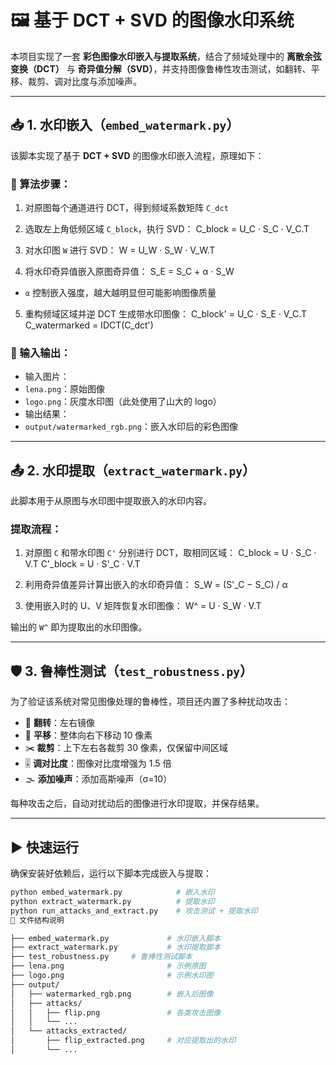 # 🖼️ 基于 DCT + SVD 的图像水印系统

本项目实现了一套 **彩色图像水印嵌入与提取系统**，结合了频域处理中的 **离散余弦变换（DCT）** 与 **奇异值分解（SVD）**，并支持图像鲁棒性攻击测试，如翻转、平移、裁剪、调对比度与添加噪声。

---

## 📥 1. 水印嵌入（`embed_watermark.py`）

该脚本实现了基于 **DCT + SVD** 的图像水印嵌入流程，原理如下：

### 🚀 算法步骤：

1. 对原图每个通道进行 DCT，得到频域系数矩阵 `C_dct`
2. 选取左上角低频区域 `C_block`，执行 SVD：
C_block = U_C · S_C · V_C.T


3. 对水印图 `W` 进行 SVD：
W = U_W · S_W · V_W.T


4. 将水印奇异值嵌入原图奇异值：
S_E = S_C + α · S_W


- `α` 控制嵌入强度，越大越明显但可能影响图像质量

5. 重构频域区域并逆 DCT 生成带水印图像：
C_block' = U_C · S_E · V_C.T
C_watermarked = IDCT(C_dct')



### 📂 输入输出：

- 输入图片：
- `lena.png`：原始图像
- `logo.png`：灰度水印图（此处使用了山大的 logo）
- 输出结果：
- `output/watermarked_rgb.png`：嵌入水印后的彩色图像

---

## 📤 2. 水印提取（`extract_watermark.py`）

此脚本用于从原图与水印图中提取嵌入的水印内容。

### 提取流程：

1. 对原图 `C` 和带水印图 `C'` 分别进行 DCT，取相同区域：
C_block = U · S_C · V.T
C'_block = U · S'_C · V.T


2. 利用奇异值差异计算出嵌入的水印奇异值：
S_W = (S'_C − S_C) / α


3. 使用嵌入时的 U、V 矩阵恢复水印图像：
W^ = U · S_W · V.T



输出的 `W^` 即为提取出的水印图像。

---

## 🛡️ 3. 鲁棒性测试（`test_robustness.py`）

为了验证该系统对常见图像处理的鲁棒性，项目还内置了多种扰动攻击：

- 🔄 **翻转**：左右镜像
- 📐 **平移**：整体向右下移动 10 像素
- ✂️ **裁剪**：上下左右各裁剪 30 像素，仅保留中间区域
- 🎚️ **调对比度**：图像对比度增强为 1.5 倍
- 🌫️ **添加噪声**：添加高斯噪声（σ=10）

每种攻击之后，自动对扰动后的图像进行水印提取，并保存结果。

---

## ▶️ 快速运行

确保安装好依赖后，运行以下脚本完成嵌入与提取：

```bash
python embed_watermark.py            # 嵌入水印
python extract_watermark.py          # 提取水印
python run_attacks_and_extract.py    # 攻击测试 + 提取水印
📁 文件结构说明

├── embed_watermark.py             # 水印嵌入脚本
├── extract_watermark.py           # 水印提取脚本
├── test_robustness.py     # 鲁棒性测试脚本
├── lena.png                       # 示例原图
├── logo.png                       # 示例水印图
├── output/
│   ├── watermarked_rgb.png        # 嵌入后图像
│   ├── attacks/
│   │   ├── flip.png               # 各类攻击图像
│   │   └── ...
│   └── attacks_extracted/
│       ├── flip_extracted.png     # 对应提取出的水印
│       └── ...
